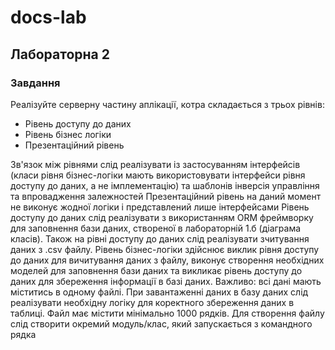 # docs-lab
## Лабораторна 2
### Завдання
Реалізуйте серверну частину аплікації, котра складається з трьох
рівнів:
- Рівень доступу до даних
- Рівень бізнес логіки
- Презентаційний рівень

Зв'язок   між   рівнями   слід   реалізувати   із   застосуванням
інтерфейсів   (класи   рівня   бізнес-логіки   мають   використовувати
інтерфейси рівня доступу до даних, а не імплементацію) та шаблонів
інверсія управління та впровадження залежностей
Презентаційний рівень на даний момент не виконує жодної логіки
і представлений лише інтерфейсами
Рівень доступу до даних слід реалізувати з використанням ORM
фреймворку для заповнення бази даних, створеної в лабораторній 1.б
(діаграма   класів).   Також   на   рівні   доступу   до   даних   слід   реалізувати
зчитування даних з .csv файлу.
Рівень бізнес-логіки здійснює виклик рівня доступу до даних для
вичитування   даних  з  файлу,   виконує  створення   необхідних  моделей
для заповнення бази даних та викликає рівень доступу до даних для
збереження інформації в базі даних.
Важливо:   всі   дані   мають   міститись   в   одному   файлі.   При
завантаженні даних в базу даних слід реалізувати необхідну логіку для
коректного збереження даних в таблиці.
Файл має містити мінімально 1000 рядків.
Для створення файлу слід створити окремий модуль/клас, який
запускається з командного рядка